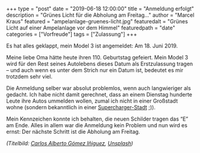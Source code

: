 +++
type = "post"
date = "2019-06-18 12:00:00"
title = "Anmeldung erfolgt"
description = "Grünes Licht für die Abholung am Freitag…"
author = "Marcel Kraus"
featured = "ampelanlage-gruenes-licht.jpg"
featuredalt = "Grünes Licht auf einer Ampelanlage vor dem Himmel"
featuredpath = "date"
categories = ["Vorfreude"]
tags = ["Zulassung"]
+++

Es hat alles geklappt, mein Model 3 ist angemeldet: Am 18. Juni 2019.

Meine liebe Oma hätte heute ihren 110. Geburtstag gefeiert. Mein Model 3 wird für den Rest seines Autolebens dieses Datum als Erstzulassung tragen – und auch wenn es unter dem Strich nur ein Datum ist, bedeutet es mir trotzdem sehr viel.

Die Anmeldung selber war absolut problemlos, wenn auch langwieriger als gedacht. Ich habe nicht damit gerechnet, dass an einem Dienstag hunderte Leute ihre Autos ummelden wollen, zumal ich nicht in einer Großstadt wohne (sondern bekanntlich in einer [Supercharger-Stadt](/ueber-mich/) ;)).

Mein Kennzeichen konnte ich behalten, die neuen Schilder tragen das “E” am Ende. Alles in allem war die Anmeldung kein Problem und nun wird es ernst: Der nächste Schritt ist die Abholung am Freitag.

*(Titelbild: [Carlos Alberto Gómez Iñiguez](https://unsplash.com/@iniguez?utm_source=unsplash&utm_medium=referral&utm_content=creditCopyText), [Unsplash](https://unsplash.com/search/photos/tesla?utm_source=unsplash&utm_medium=referral&utm_content=creditCopyText))*

